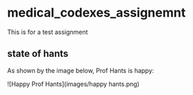 # medical_codexes_assignemnt
This is for a test assignment


## state of hants
As shown by the image below, Prof Hants is happy:

![Happy Prof Hants](images/happy hants.png)